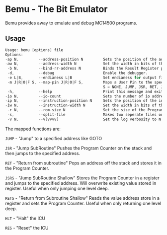 # Bemu - The Bit Emulator

Bemu provides away to emulate and debug MC14500 programs.

## Usage
```c
Usage: bemu [options] file
Options:
-ap N,         --address-position N         Sets the position of the address within the memory from the MSB. Default: 4
-aw N,         --address-width N            Set the width in bits of the address. Default: 4
 -b N,         --bind-rr-address N          Binds the Result Register pin to the specified address.
 -d,           --debug                      Enable the debugger.
 -e L|B,       --endianess L|B              Set endianess for output file. Default: Little Endian
 -m J|R|O|F S, --map-pin J|R|O|F S,         Maps a User Pin to the specified function.
                                            S = NONE, JUMP, JSR, RET, JSRS, RETS, HLT, RES, or NULL
 -h,           --help                       Print this message and exit.
-io N,         --io-count                   Sets the number of io address available to the system. Default 15.
-ip N,         --instruction-position N     Sets the position of the instruction within the memory from the MSB. Default: 0
-iw N,         --instruction-width N        Set the width in bits of the instruction. Default: 4
 -r N,         --rom-size N                 Set the size of the Program ROM in bytes. Default: 255
 -s,           --split-file                 Makes two seperate files one with Opcodes and one with Operands.
 -v N,         --v[vvvv]                    Set the log verbosity to N, 0=OFF, 1=FATAL, 2=ERROR, 3=WARNING, 4=INFO, 5=DEBUG.
 ```

The mapped functions are:

```JUMP``` - "Jump" to a specified address like GOTO

```JSR``` - "Jump SubRoutine" Pushes the Program Counter on the stack and then jumps to the specified address.

```RET``` - "Return from subroutine" Pops an address off the stack and stores it in the Program Counter.

```JSRS``` - "Jump SubRoutine Shallow" Stores the Program Counter in a register and jumps to the specified address. Will overwrite existing value stored in register. Useful when only jumping one level deep.

```RETS``` - "Return from Subroutine Shallow" Reads the value address store in a register and sets the Program Counter. Useful when only returning one level deep.

```HLT``` - "Halt" the ICU

```RES``` - "Reset" the ICU
